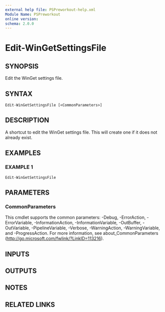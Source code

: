 ```yaml
---
external help file: PSPreworkout-help.xml
Module Name: PSPreworkout
online version:
schema: 2.0.0
---
```


# Edit-WinGetSettingsFile

## SYNOPSIS

Edit the WinGet settings file.

## SYNTAX

```
Edit-WinGetSettingsFile [<CommonParameters>]
```

## DESCRIPTION

A shortcut to edit the WinGet settings file.
This will create one if it does not already exist.

## EXAMPLES

### EXAMPLE 1

```
Edit-WinGetSettingsFile
```

## PARAMETERS

### CommonParameters

This cmdlet supports the common parameters: -Debug, -ErrorAction, -ErrorVariable, -InformationAction, -InformationVariable, -OutBuffer, -OutVariable, -PipelineVariable, -Verbose, -WarningAction, -WarningVariable, and -ProgressAction.
For more information, see about_CommonParameters (http://go.microsoft.com/fwlink/?LinkID=113216).

## INPUTS

## OUTPUTS

## NOTES

## RELATED LINKS

